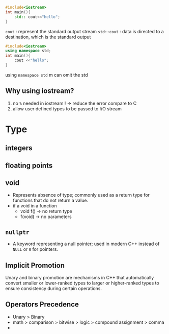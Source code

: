 ```c++
#include<iostream>
int main(){
	std:: cout<<"hello";
}
```
`cout` : represent the standard output stream
`std::cout` : data is directed to a destination, which is the standard output
```c++
#include<iostream>
using namespace std;
int main(){
	cout <<"hello";
}
```
using `namespace std`  m can omit the std

## Why using iostream?
1. no `%` needed in iostream ! -> reduce the error compare to C
2. allow user defined types to be passed to I/O stream

# Type
## integers
## floating points

## void
- Represents absence of type; commonly used as a return type for functions that do not return a value.
- if a void in a function
	- void f() -> no return type
	- f(void) -> no parameters
## `nullptr`
- A keyword representing a null pointer; used in modern C++ instead of `NULL` or `0` for pointers.


## Implicit Promotion
Unary and binary promotion are mechanisms in C++ that automatically convert smaller or lower-ranked types to larger or higher-ranked types to ensure consistency during certain operations.

## Operators Precedence
- Unary > Binary
- math > comparison > bitwise > logic > compound assignment > comma
- 
